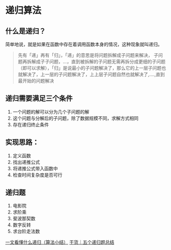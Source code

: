 # 递归算法

## 什么是递归？
简单地说，就是如果在函数中存在着调用函数本身的情况，这种现象就叫递归。

> 先有「递」再有「归」，「递」的意思是将问题拆解成子问题来解决， 子问题再拆解成子子问题，...，直到被拆解的子问题无需再拆分成更细的子问题（即可以求解），「归」是说最小的子问题解决了，那么它的上一层子问题也就解决了，上一层的子问题解决了，上上层子问题自然也就解决了,....,直到最开始的问题解决

## 递归需要满足三个条件
1. 一个问题的解可以分为几个子问题的解
2. 这个问题与分解后的子问题，除了数据规模不同，求解方式相同
3. 存在递归终止条件

## 实现思路：
1. 定义函数
2. 找出递推公式
3. 将递推公式带入函数中
4. 检查时间复杂度是否可行

## 递归题
1. 电影院
2. 求阶乘
3. 斐波那契数
4. 数字反转
5. 求台阶走法数


[一文看懂什么递归（算法小结）](https://zhuanlan.zhihu.com/p/94748605)
[干货｜五个递归题总结](https://zhuanlan.zhihu.com/p/102440183)
